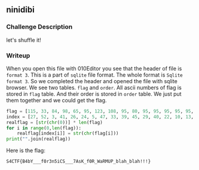 ## ninidibi

### Challenge Description

let's shuffle it!  

### Writeup
When you open this file with 010Editor you see that the header of file is `format 3`. This is a part of `sqlite` file format. The whole format is `Sqlite format 3`. So we completed the header and opened the file with sqlite browser. We see two tables. `flag` and `order`. All ascii numbers of flag is stored in `flag` table. And their order is stored in `order` table. We just put them together and we could get the flag.  
```python
flag = [115, 33, 84, 98, 65, 95, 123, 108, 95, 80, 95, 95, 95, 95, 95, 102, 104, 98, 70, 33, 104, 87, 51, 82, 108, 52, 95, 98, 102, 75, 89, 66, 67, 53, 67, 82, 97, 105, 83, 97, 125, 114, 110, 48, 83, 77, 33, 97, 48, 55, 85, 95, 95, 52]
index = [27, 52, 3, 41, 26, 24, 5, 47, 33, 39, 45, 29, 40, 22, 10, 13, 49, 46, 4, 50, 44, 34, 16, 36, 42, 1, 23, 8, 30, 28, 9, 6, 20, 18, 2, 32, 43, 19, 0, 35, 53, 15, 17, 14, 21, 37, 51, 48, 31, 25, 38, 11, 12, 7]
realflag = [str(chr(0))] * len(flag)
for i in range(0,len(flag)):
	realflag[index[i]] = str(chr(flag[i]))
print("".join(realflag))
```
Here is the flag:  
```
S4CTF{B4bY___f0r3n5iCS___7AsK_f0R_WaRMUP_blah_blah!!!}
```
